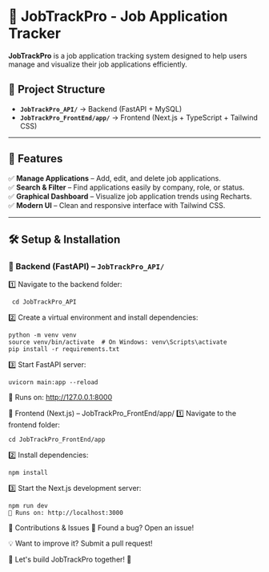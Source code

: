 # 🚀 JobTrackPro - Job Application Tracker  

**JobTrackPro** is a job application tracking system designed to help users manage and visualize their job applications efficiently.  

## 📂 Project Structure  
- **`JobTrackPro_API/`** → Backend (FastAPI + MySQL)  
- **`JobTrackPro_FrontEnd/app/`** → Frontend (Next.js + TypeScript + Tailwind CSS)  

---

## 🚀 Features  
✅ **Manage Applications** – Add, edit, and delete job applications.  
✅ **Search & Filter** – Find applications easily by company, role, or status.  
✅ **Graphical Dashboard** – Visualize job application trends using Recharts.  
✅ **Modern UI** – Clean and responsive interface with Tailwind CSS.  

---

## 🛠 Setup & Installation  

### 🔹 Backend (FastAPI) – `JobTrackPro_API/`  

1️⃣ Navigate to the backend folder:
 ```
  cd JobTrackPro_API
 ```

2️⃣ Create a virtual environment and install dependencies:

 ```
python -m venv venv
source venv/bin/activate  # On Windows: venv\Scripts\activate
pip install -r requirements.txt
 ```
3️⃣ Start FastAPI server:

 ```
uvicorn main:app --reload
 ```
🔗 Runs on: http://127.0.0.1:8000

🔹 Frontend (Next.js) – JobTrackPro_FrontEnd/app/
1️⃣ Navigate to the frontend folder:

 ```
cd JobTrackPro_FrontEnd/app
 ```
2️⃣ Install dependencies:

 ```
npm install
 ```

3️⃣ Start the Next.js development server:
 ```
npm run dev
🔗 Runs on: http://localhost:3000
```

📌 Contributions & Issues
🐛 Found a bug? Open an issue!

💡 Want to improve it? Submit a pull request!

📢 Let's build JobTrackPro together! 🚀





